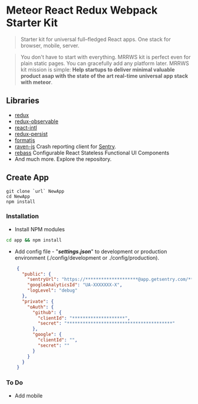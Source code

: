 # Meteor  React Redux Webpack Starter Kit


> Starter kit for universal full–fledged React apps. One stack for browser, mobile, server.

> You don't have to start with everything. MRRWS kit is perfect even for plain static pages. You can gracefully add any platform later. MRRWS kit mission is simple: **Help startups to deliver minimal valuable product asap with the state of the art real-time universal app stack with meteor**.


## Libraries

- [redux](http://rackt.github.io/redux/)
- [redux-observable](https://github.com/redux-observable/redux-observable)
- [react-intl](https://github.com/yahoo/react-intl)
- [redux-persist](https://github.com/rt2zz/redux-persist)
- [formatjs](http://formatjs.io/)
- [raven-js](https://github.com/getsentry/raven-js) Crash reporting client for [Sentry](https://getsentry.com).
- [rebass](https://github.com/jxnblk/rebass) Configurable React Stateless Functional UI Components
- And much more. Explore the repository.


## Create App

```shell
git clone `url` NewApp
cd NewApp
npm install
``` 


### Installation

- Install NPM modules
```bash
cd app && npm install
```

- Add config file - "***settings.json***" to development or production environment (./config/development or ./config/production).
```json
    {
      "public": {
        "sentryUrl": "https://********************@app.getsentry.com/***",
        "googleAnalyticsId": "UA-XXXXXXX-X",
        "logLevel": "debug"
      },
      "private": {
        "oAuth": {
          "github": {
            "clientId": "********************",
            "secret": "****************************************"
          },
          "google": {
            "clientId": "",
            "secret": ""
          }
        }
      }
    }
```

### To Do

- Add mobile
